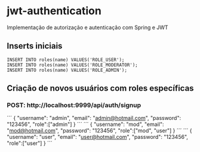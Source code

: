 # jwt-authentication
Implementação de autorização e autenticação com Spring e JWT

## Inserts iniciais
```
INSERT INTO roles(name) VALUES('ROLE_USER');
INSERT INTO roles(name) VALUES('ROLE_MODERATOR');
INSERT INTO roles(name) VALUES('ROLE_ADMIN');
```

## Criação de novos usuários com roles específicas
### POST: http://localhost:9999/api/auth/signup
´´´
   {
		"username": "admin",
		"email": "admin@hotmail.com",
		"password": "123456",
		"role":["admin"]
	}
´´´
´´´
	{
		"username": "mod",
		"email": "mod@hotmail.com",
		"password": "123456",
		"role":["mod", "user"]
	}
´´´
´´´
	{
		"username": "user",
		"email": "user@hotmail.com",
		"password": "123456",
		"role":["user"]
	}
´´´
